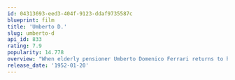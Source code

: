 ```yaml
---
id: 04313693-eed3-404f-9123-ddaf9735587c
blueprint: film
title: 'Umberto D.'
slug: umberto-d
api_id: 833
rating: 7.9
popularity: 14.778
overview: "When elderly pensioner Umberto Domenico Ferrari returns to his boarding house from a protest calling for a hike in old-age pensions, his landlady demands her 15,000-lire rent by the end of the month or he and his small dog will be turned out onto the street. Unable to get the money in time, Umberto fakes illness to get sent to a hospital, giving his beloved dog to the landlady's pregnant and abandoned maid for temporary safekeeping."
release_date: '1952-01-20'
---
```

